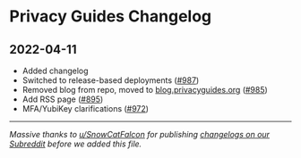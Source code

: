 # Privacy Guides Changelog

<!-- Add the date and any new changes to the TOP of this file, below this line. -->

## 2022-04-11

- Added changelog
- Switched to release-based deployments ([#987](https://github.com/privacyguides/privacyguides.org/pull/987))
- Removed blog from repo, moved to [blog.privacyguides.org](https://blog.privacyguides.org) ([#985](https://github.com/privacyguides/privacyguides.org/pull/985))
- Add RSS page ([#895](https://github.com/privacyguides/privacyguides.org/pull/895/))
- MFA/YubiKey clarifications ([#972](https://github.com/privacyguides/privacyguides.org/pull/972))

---

*Massive thanks to [u/SnowCatFalcon](https://www.reddit.com/user/SnowCatFalcon/) for publishing [changelogs on our Subreddit](https://www.reddit.com/r/PrivacyGuides/comments/tu2dvw/privacy_guides_changelogs_march_2022/) before we added this file.*

